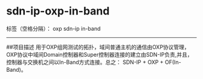 # sdn-ip-oxp-in-band

标签（空格分隔）： oxp sdn-ip in-band

---

##项目描述
  用于OXP组网测试的拓扑，域间普通主机的通信由OXP协议管理，OXP协议中域间Domain控制器和Super控制器连接的建立由SDN-IP负责,并且，控制器与交换机之间以In-Band方式连接。总之：
  SDN-IP + OXP + OF(In-Band)。




